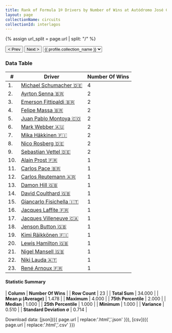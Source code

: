 ```yaml
---
title: Rank of Formula 1® Drivers by Number of Wins at Autódromo José Carlos Pace
layout: page
collectionName: circuits
collectionId: interlagos
---
```


{% assign url_split = page.url | split: "/" %}
<div id="collection-navigation">
<button onclick="selector.options[selector.selectedIndex-1].value && (window.location = selector.options[selector.selectedIndex-1].value);">&lt; Prev</button>
<button onclick="selector.options[selector.selectedIndex+1].value && (window.location = selector.options[selector.selectedIndex+1].value);">Next &gt;</button>
<select id="selector" onchange="this.options[this.selectedIndex].value && (window.location = this.options[this.selectedIndex].value);">
  {% for collectionId in site.data[page.collectionName].refs %}
    {% if collectionId == page.collectionId %}
      {% assign selected = "selected" %}
    {% else %}
      {% assign selected = "" %}
    {% endif %}
    {% assign profile = site.data[page.collectionName][collectionId].profile %}
    <option value="/f1/{{ page.collectionName }}/{{ collectionId }}/{{ url_split[4] }}" {{ selected }}>{{ profile.collection_name }}</option>
  {% endfor %}
</select>
</div>

<canvas id="chart" width="400" height="180"></canvas>
<script>
var data = {
    "datasets": [
        {
            "backgroundColor": [
                "#9C8E8D",
                "#9C8E8D",
                "#9C8E8D",
                "#9C8E8D",
                "#9C8E8D",
                "#9C8E8D",
                "#9C8E8D",
                "#9C8E8D",
                "#9C8E8D",
                "#9C8E8D",
                "#9C8E8D",
                "#9C8E8D",
                "#9C8E8D",
                "#9C8E8D",
                "#9C8E8D",
                "#9C8E8D",
                "#9C8E8D",
                "#9C8E8D",
                "#9C8E8D",
                "#9C8E8D",
                "#9C8E8D",
                "#9C8E8D",
                "#9C8E8D"
            ],
            "borderColor": [
                "#1D181E",
                "#1D181E",
                "#1D181E",
                "#1D181E",
                "#1D181E",
                "#1D181E",
                "#1D181E",
                "#1D181E",
                "#1D181E",
                "#1D181E",
                "#1D181E",
                "#1D181E",
                "#1D181E",
                "#1D181E",
                "#1D181E",
                "#1D181E",
                "#1D181E",
                "#1D181E",
                "#1D181E",
                "#1D181E",
                "#1D181E",
                "#1D181E",
                "#1D181E"
            ],
            "borderWidth": 1,
            "data": [
                4.0,
                2.0,
                2.0,
                2.0,
                2.0,
                2.0,
                2.0,
                2.0,
                2.0,
                1.0,
                1.0,
                1.0,
                1.0,
                1.0,
                1.0,
                1.0,
                1.0,
                1.0,
                1.0,
                1.0,
                1.0,
                1.0,
                1.0
            ],
            "label": "Number Of Wins"
        }
    ],
    "labels": [
        "Michael Schumacher",
        "Ayrton Senna",
        "Emerson Fittipaldi",
        "Felipe Massa",
        "Juan Pablo Montoya",
        "Mark Webber",
        "Mika Häkkinen",
        "Nico Rosberg",
        "Sebastian Vettel",
        "Alain Prost",
        "Carlos Pace",
        "Carlos Reutemann",
        "Damon Hill",
        "David Coulthard",
        "Giancarlo Fisichella",
        "Jacques Laffite",
        "Jacques Villeneuve",
        "Jenson Button",
        "Kimi Räikkönen",
        "Lewis Hamilton",
        "Nigel Mansell",
        "Niki Lauda",
        "René Arnoux"
    ]
};
var options = {
  legend: {
    display: false
  },
  scales: {
    xAxes: [{
      ticks: {
        beginAtZero: true,
        maxRotation: 180,
        display: window.innerWidth > 800
      }
    }],
    yAxes: [{
      ticks: {
        beginAtZero: true
      }
    }]
  },
  onResize: function(chart, size) {
    chart.options.scales.xAxes[0].ticks.display = size.width > 800;
  }
};
var chart = new Chart("chart", {
    data: data,
    type: 'bar',
    options: options
});
</script>



### Data Table

| # | Driver | Number Of Wins |
|--|--|--|
| 1. | [Michael Schumacher 🇩🇪](/f1/drivers/michael_schumacher) | 4 |
| 2. | [Ayrton Senna 🇧🇷](/f1/drivers/senna) | 2 |
| 3. | [Emerson Fittipaldi 🇧🇷](/f1/drivers/emerson_fittipaldi) | 2 |
| 4. | [Felipe Massa 🇧🇷](/f1/drivers/massa) | 2 |
| 5. | [Juan Pablo Montoya 🇨🇴](/f1/drivers/montoya) | 2 |
| 6. | [Mark Webber 🇦🇺](/f1/drivers/webber) | 2 |
| 7. | [Mika Häkkinen 🇫🇮](/f1/drivers/hakkinen) | 2 |
| 8. | [Nico Rosberg 🇩🇪](/f1/drivers/rosberg) | 2 |
| 9. | [Sebastian Vettel 🇩🇪](/f1/drivers/vettel) | 2 |
| 10. | [Alain Prost 🇫🇷](/f1/drivers/prost) | 1 |
| 11. | [Carlos Pace 🇧🇷](/f1/drivers/pace) | 1 |
| 12. | [Carlos Reutemann 🇦🇷](/f1/drivers/reutemann) | 1 |
| 13. | [Damon Hill 🇬🇧](/f1/drivers/damon_hill) | 1 |
| 14. | [David Coulthard 🇬🇧](/f1/drivers/coulthard) | 1 |
| 15. | [Giancarlo Fisichella 🇮🇹](/f1/drivers/fisichella) | 1 |
| 16. | [Jacques Laffite 🇫🇷](/f1/drivers/laffite) | 1 |
| 17. | [Jacques Villeneuve 🇨🇦](/f1/drivers/villeneuve) | 1 |
| 18. | [Jenson Button 🇬🇧](/f1/drivers/button) | 1 |
| 19. | [Kimi Räikkönen 🇫🇮](/f1/drivers/raikkonen) | 1 |
| 20. | [Lewis Hamilton 🇬🇧](/f1/drivers/hamilton) | 1 |
| 21. | [Nigel Mansell 🇬🇧](/f1/drivers/mansell) | 1 |
| 22. | [Niki Lauda 🇦🇹](/f1/drivers/lauda) | 1 |
| 23. | [René Arnoux 🇫🇷](/f1/drivers/arnoux) | 1 |

#### Statistic Summary

| **Column** | **Number Of Wins** |
| **Row Count** | 23 |
| **Total Sum** | 34.000 |
| **Mean μ (Average)** | 1.478 |
| **Maximum** | 4.000 |
| **75th Percentile** | 2.000 |
| **Median** | 1.000 |
| **25th Percentile** | 1.000 |
| **Minimum** | 1.000 |
| **Variance** | 0.510 |
| **Standard Deviation σ** | 0.714 |

Download data: [json]({{ page.url | replace:'.html','.json' }}), [csv]({{ page.url | replace:'.html','.csv' }})
